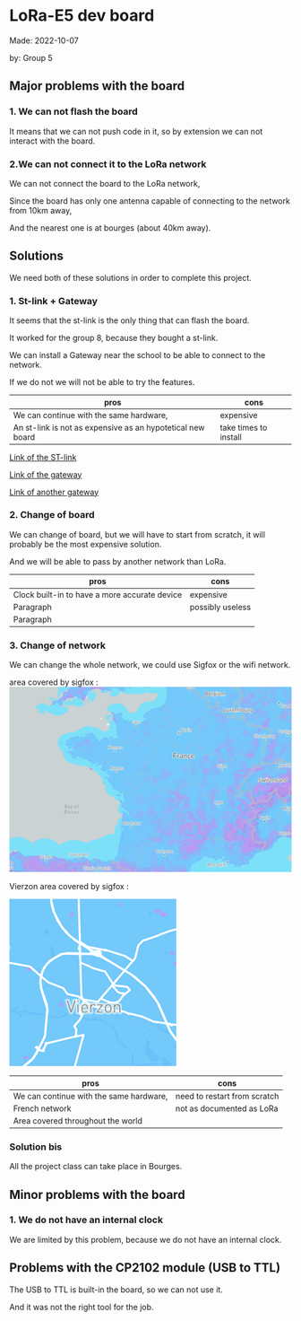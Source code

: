 # LoRa-E5 dev board 

Made: 2022-10-07

by: Group 5 

## Major problems with the board

### 1. We can not flash the board

It means that we can not push code in it, so by extension we can not interact with the board. 

### 2.We can not connect it to the LoRa network

We can not connect the board to the LoRa network, 

Since the board has only one antenna capable of connecting to the network from 10km away, 

And the nearest one is at bourges (about 40km away).

## Solutions 

We need both of these solutions in order to complete this project.

### 1. St-link + Gateway

It seems that the st-link is the only thing that can flash the board. 

It worked for the group 8, because they bought a st-link.

We can install a Gateway near the school to be able to connect to the network. 

If we do not we will not be able to try the features.


| pros      | cons |
| ----------- | ----------- |
| We can continue with the same hardware,       | expensive       |
| An st-link is not as expensive as an hypotetical new board   | take times to install         |

[Link of the ST-link](https://www.amazon.fr/gp/product/B07RKVM7H8/ref=ppx_yo_dt_b_asin_title_o00_s00?ie=UTF8&psc=1)

[Link of the gateway](https://www.atim.com/produits/gateway-lorawan-outdoor/)


[Link of another gateway](https://login.resiot.io/store/resiot-indoor-lorawan-gateways?)

### 2. Change of board 

We can change of board, but we will have to start from scratch, it will probably be the most expensive solution.

And we will be able to pass by another network than LoRa.


| pros      | cons |
| ----------- | ----------- |
| Clock built-in to have a more accurate device      | expensive       |
| Paragraph   | possibly useless        |
| Paragraph   |         |

### 3. Change of network

We can change the whole network, we could use Sigfox or the wifi network.

area covered by sigfox : 
![SigFox]("./images/../../France%20Coverage%20sigfox.png.png)

Vierzon area covered by sigfox :

![Vierzon]("./images/../../Vierzon%20Coverage%20sigfox.png)

| pros      | cons |
| ----------- | ----------- |
| We can continue with the same hardware,      | need to restart from scratch       |
| French network   | not as documented as LoRa        |
| Area covered throughout the world  |         |

### Solution bis

All the project class can take place in Bourges.

## Minor problems with the board

### 1. We do not have an internal clock 

We are limited by this problem, because we do not have an internal clock.

## Problems with the CP2102 module (USB to TTL)

The USB to TTL is built-in the board, so we can not use it.

And it was not the right tool for the job.

